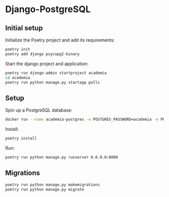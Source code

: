 # Django-PostgreSQL

## Initial setup

Initialize the Poetry project and add its requirements:

```bash
poetry init
poetry add django psycopg2-binary
```

Start the django project and application:

```bash
poetry run django-admin startproject academia
cd academia
poetry run python manage.py startapp polls
```

## Setup

Spin up a PostgreSQL database:

```bash
docker run --name academia-postgres -e POSTGRES_PASSWORD=academia -e POSTGRES_USER=academia -e POSTGRES_DB=academia -p 5432:5432 -d postgres:15.3
```

Install:

```bash
poetry install
```

Run:

```bash
poetry run python manage.py runserver 0.0.0.0:8000
```

## Migrations

```bash
poetry run python manage.py makemigrations
poetry run python manage.py migrate
```
